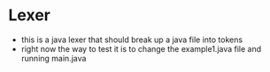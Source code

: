 # Lexer 

- this is a java lexer that should break up a java file into tokens
- right now the way to test it is to change the example1.java file and running main.java
